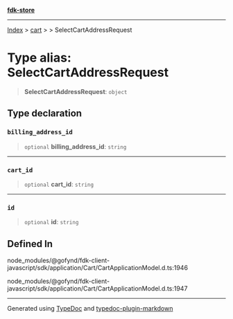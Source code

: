 [**fdk-store**](../../../README.md)
***

[Index](../../../API.md) > [cart](../../README.md) > [<internal>](../README.md) > SelectCartAddressRequest

# Type alias: SelectCartAddressRequest

> **SelectCartAddressRequest**: `object`

## Type declaration

### `billing_address_id`

> `optional` **billing\_address\_id**: `string`

***

### `cart_id`

> `optional` **cart\_id**: `string`

***

### `id`

> `optional` **id**: `string`

## Defined In

node\_modules/@gofynd/fdk-client-javascript/sdk/application/Cart/CartApplicationModel.d.ts:1946

node\_modules/@gofynd/fdk-client-javascript/sdk/application/Cart/CartApplicationModel.d.ts:1947

***
Generated using [TypeDoc](https://typedoc.org/) and [typedoc-plugin-markdown](https://www.npmjs.com/package/typedoc-plugin-markdown)
